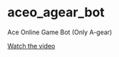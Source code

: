 # aceo_agear_bot
Ace Online Game Bot (Only A-gear)

[Watch the video](https://youtu.be/Mxme4GF1yCQ)
